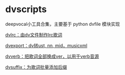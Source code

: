 # dvscripts

deepvocal小工具合集，主要基于 python dvfile 模块实现

[dvlrc：由dv文件制作lrc歌词](./dvlrc)

[dvexport：dv转ust, nn, mid，musicxml](./dvexport)

[dvverb：把歌词全部换成ver，以用于verb音源](./dvverb)

[dvsuffix：为歌词批量添加后缀](./dvsuffix)